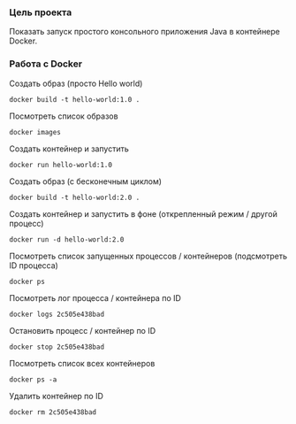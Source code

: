 ### Цель проекта
Показать запуск простого консольного приложения Java в контейнере Docker.

### Работа с Docker

Создать образ (просто Hello world)
```
docker build -t hello-world:1.0 .
```
Посмотреть список образов
```
docker images
```
Создать контейнер и запустить
```
docker run hello-world:1.0
```

Создать образ (с бесконечным циклом)
```
docker build -t hello-world:2.0 .
```
Создать контейнер и запустить в фоне (открепленный режим / другой процесс)
```
docker run -d hello-world:2.0
```
Посмотреть список запущенных процессов / контейнеров (подсмотреть ID процесса)
```
docker ps
```
Посмотреть лог процесса / контейнера по ID
```
docker logs 2c505e438bad
```
Остановить процесс / контейнер по ID
```
docker stop 2c505e438bad
```
Посмотреть список всех контейнеров
```
docker ps -a
```
Удалить контейнер по ID
```
docker rm 2c505e438bad
``` 
